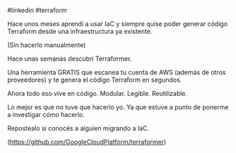 #linkedin #terraform

Hace unos meses aprendí a usar IaC y siempre quise poder generar código Terraform desde una infraestructura ya existente.  
  
(Sin hacerlo manualmente)  
  
Hace unas semanas descubrí Terraformer.  
  
Una herramienta GRATIS que escanea tu cuenta de AWS (además de otros proveedores) y te genera el código Terraform en segundos.  
  
Ahora todo eso vive en código. Modular. Legible. Reutilizable.  
  
Lo mejor es que no tuve que hacerlo yo. Ya que estuve a punto de ponerme a investigar cómo hacerlo.  
  
Repostealo si conocés a alguien migrando a IaC.

(https://github.com/GoogleCloudPlatform/terraformer)